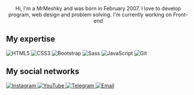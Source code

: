 <p align="center">Hi, I'm a MrMeshky and was born in February 2007.
I love to develop program, web design and problem solving. I'm currently working on Front-end</p>

## My expertise

<div>

<img alt="HTML5" src="https://img.shields.io/badge/html5-%23E34F26.svg?style=for-the-badge&logo=html5&logoColor=white" />
<img alt="CSS3" src="https://img.shields.io/badge/css3-%231572B6.svg?style=for-the-badge&logo=css3&logoColor=white" />
<img alt="Bootstrap" src="https://img.shields.io/badge/Bootstrap-%231572B6?style=for-the-badge&logoColor=white&logo=bootstrap" />
<img alt="Sass" src="https://img.shields.io/badge/Sass-eb78b2?style=for-the-badge&logoColor=white&logo=sass" />
<img alt="JavaScript" src="https://img.shields.io/badge/javascript-%23323330.svg?style=for-the-badge&logo=javascript&logoColor=%23F7DF1E" />
<img alt="Git" src="https://img.shields.io/badge/git-%23F05033.svg?style=for-the-badge&logo=git&logoColor=white" />

<!-- <img alt="react" src="https://img.shields.io/badge/react-%2320232a.svg?style=for-the-badge&logo=react&logoColor=%2361DAFB" /> -->
<!-- <img alt="Next JS" src="https://img.shields.io/badge/Next-black?style=for-the-badge&logo=next.js&logoColor=white" /> -->

</div>

## My social networks

<a href="https://instagram.com/Mr_Meshky">
    <img alt="Instagram" src="https://img.shields.io/badge/Instagram-%23E4405F.svg?style=for-the-badge&logo=Instagram&logoColor=white" />
</a>
<a href="https://www.youtube.com/@Mr_Meshky">
    <img alt="YouTube" src="https://img.shields.io/badge/YouTube-%23FF0000.svg?style=for-the-badge&logo=YouTube&logoColor=white" />
</a>
<a href="https://t.me/Mr_Meshky">
    <img alt="Telegram" src="https://img.shields.io/badge/Telegram-2CA5E0?style=for-the-badge&logo=telegram&logoColor=white" />
</a>
<a href="mailto:Mr.Meshky@gmail.com">
    <img alt="Email" src="https://img.shields.io/badge/Email-000?style=for-the-badge&logoColor=white&logo=gmail" />
</a>

